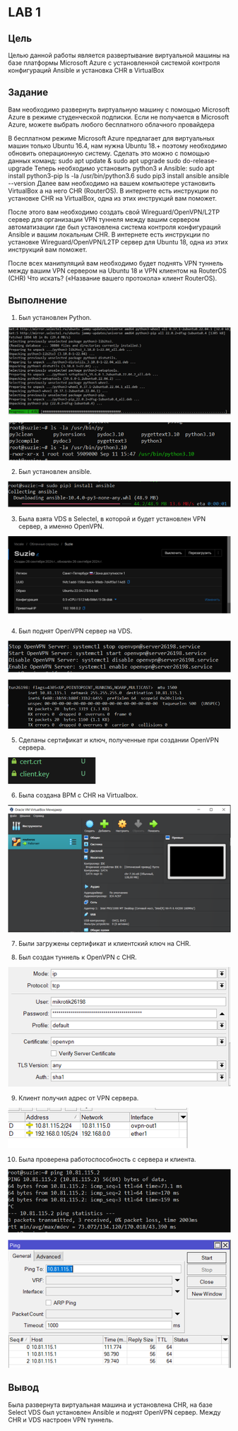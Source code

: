 # LAB 1

## Цель 

Целью данной работы является развертывание виртуальной машины на базе платформы Microsoft Azure с установленной системой контроля конфигураций Ansible и установка CHR в VirtualBox

## Задание 

Вам необходимо развернуть виртуальную машину с помощью Microsoft Azure в режиме студенческой подписки.
Если не получается в Microsoft Azure, можете выбрать любого бесплатного облачного провайдера

В бесплатном режиме Microsoft Azure предлагает для виртуальных машин только Ubuntu 16.4, нам нужна Ubuntu 18.+ поэтому необходимо обновить операционную систему. Сделать это можно с помощью данных команд:
sudo apt update & sudo apt upgrade
sudo do-release-upgrade
Теперь необходимо установить python3 и Ansible:
sudo apt install python3-pip
ls -la /usr/bin/python3.6
sudo pip3 install ansible
ansible --version
Далее вам необходимо на вашем компьютере установить VirtualBox а на него CHR (RouterOS).
В интернете есть инструкции по установке CHR на VirtualBox, одна из этих инструкций вам поможет.

После этого вам необходимо создать свой Wireguard/OpenVPN/L2TP сервер для организации VPN туннеля между вашим сервером автоматизации где был установлена система контроля конфигураций Ansible и вашим локальным CHR.
В интернете есть инструкции по установке Wireguard/OpenVPN/L2TP сервер для Ubuntu 18, одна из этих инструкций вам поможет.

После всех манипуляций вам необходимо будет поднять VPN туннель между вашим VPN сервером на Ubuntu 18 и VPN клиентом на RouterOS (CHR)
Что искать? («Название вашего протокола» клиент RouterOS).

## Выполнение

1. Был установлен Python.

![alt text](image.png)

![alt text](image-1.png)

2. Был установлен ansible.

![alt text](image-2.png)

3. Была взята VDS в Selectel, в которой и будет установлен VPN сервер, а именно OpenVPN.

![alt text](image-3.png)

4. Был поднят OpenVPN сервер на VDS.

![alt text](image-4.png)

![alt text](image-5.png)

5. Сделаны сертификат и ключ, полученные при создании OpenVPN сервера.

![alt text](image-6.png)

6. Была создана ВРМ c CHR на Virtualbox.

![alt text](image-7.png)

7. Были загружены сертификат и клиентский ключ на CHR.

8. Был создан туннель к OpenVPN с CHR.

![alt text](image-8.png)

9. Клиент получил адрес от VPN сервера.

![alt text](image-9.png)

10. Была проверена работоспособность с сервера и клиента.

![alt text](image-10.png)

![alt text](image-11.png)

## Вывод

Была развернута виртуальная машина и установлена CHR, на базе Select VDS был установлен Ansible и поднят OpenVPN сервер. Между CHR и VDS настроен VPN туннель.

